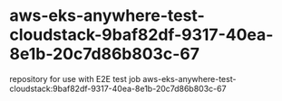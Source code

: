 # aws-eks-anywhere-test-cloudstack-9baf82df-9317-40ea-8e1b-20c7d86b803c-67
repository for use with E2E test job aws-eks-anywhere-test-cloudstack:9baf82df-9317-40ea-8e1b-20c7d86b803c-67
